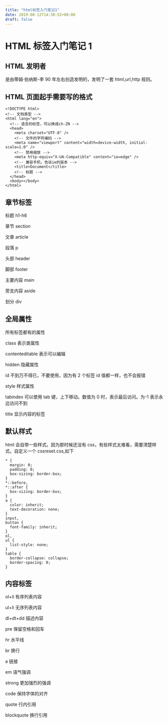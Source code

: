 ```yaml
---
title: "html标签入门笔记1"
date: 2019-08-12T14:30:52+08:00
draft: false
---
```


# HTML 标签入门笔记 1

## HTML 发明者

是由蒂姆·伯纳斯-李 90 年左右创造发明的，发明了一套 html,url,http 规则。

## HTML 页面起手需要写的格式

```
<!DOCTYPE html>
<!-- 文档类型 -->
<html lang="en">
  <!-- 语言的标签，可以换成ch-ZN -->
  <head>
    <meta charset="UTF-8" />
    <!-- 文件的字符编码 -->
    <meta name="viewport" content="width=device-width, initial-scale=1.0" />
    <!-- 禁用缩放 -->
    <meta http-equiv="X-UA-Compatible" content="ie=edge" />
    <!-- 兼容手机，告诉ie的版本 -->
    <title>Document</title>
    <!-- 标题 -->
  </head>
  <body></body>
</html>
```

## 章节标签

标题 h1-h6

章节 section

文章 article

段落 p

头部 header

脚部 footer

主要内容 main

旁支内容 aside

划分 div

## 全局属性

所有标签都有的属性

class 表示类属性

contenteditable 表示可以编辑

hidden 隐藏属性

id 不到万不得已，不要使用，因为有 2 个标签 id 值都一样，也不会报错

style 样式属性

tabindex 可以使用 tab 键，上下移动。数值为 0 时，表示最后访问。为-1 表示永远访问不到

title 显示内容的标签

## 默认样式

html 会自带一些样式。因为那时候还没有 css，有些样式太难看，需要清楚样式。自定义一个 cssreset.css,如下

```
* {
  margin: 0;
  padding: 0;
  box-sizing: border-box;
}
*::before,
*::after {
  box-sizing: border-box;
}
a {
  color: inherit;
  text-decoration: none;
}
input,
button {
  font-family: inherit;
}
ol,
ul {
  list-style: none;
}
table {
  border-collapse: collapse;
  border-spacing: 0;
}
```

## 内容标签

ol+li 有序列表内容

ul+li 无序列表内容

dl+dt+dd 描述内容

pre 保留空格和回车

hr 水平线

br 换行

a 链接

em 语气强调

strong 更加强烈的强调

code 保持字体的对齐

quote 行内引用

blockquote 换行引用
